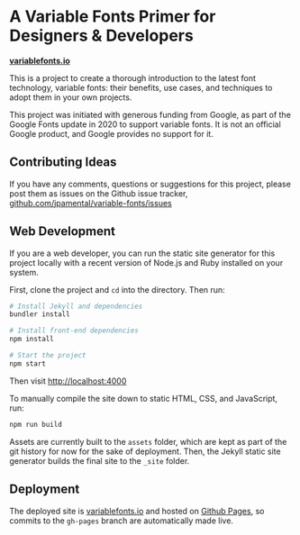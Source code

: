 # A Variable Fonts Primer for Designers & Developers

**[variablefonts.io](https://variablefonts.io)**

This is a project to create a thorough introduction to the latest font technology, variable fonts:
their benefits, use cases, and techniques to adopt them in your own projects.

This project was initiated with generous funding from Google, as part of the Google Fonts update in 2020 to support variable fonts. 
It is not an official Google product, and Google provides no support for it.

## Contributing Ideas

If you have any comments, questions or suggestions for this project, please post them as issues on the Github issue tracker, [github.com/jpamental/variable-fonts/issues](https://github.com/jpamental/variable-fonts/issues)

## Web Development

If you are a web developer, you can run the static site generator for this project locally with a recent version of Node.js and Ruby installed on your system.

First, clone the project and `cd` into the directory. Then run:

```sh
# Install Jekyll and dependencies
bundler install

# Install front-end dependencies
npm install

# Start the project
npm start
```
Then visit <http://localhost:4000>

To manually compile the site down to static HTML, CSS, and JavaScript, run:

```sh
npm run build
```

Assets are currently built to the `assets` folder, which are kept as part of the git history for now for the sake of deployment. Then, the Jekyll static site generator builds the final site to the `_site` folder.

## Deployment

The deployed site is [variablefonts.io](https://variablefonts.io) and hosted on [Github Pages](https://pages.github.io), so commits to the `gh-pages` branch are automatically made live.

